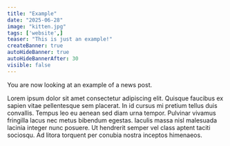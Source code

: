 ```yaml
---
title: "Example"
date: "2025-06-28"
image: "kitten.jpg"
tags: ['website',]
teaser: "This is just an example!"
createBanner: true
autoHideBanner: true
autoHideBannerAfter: 30
visible: false
---
```


You are now looking at an example of a news post.

Lorem ipsum dolor sit amet consectetur adipiscing elit. Quisque faucibus ex sapien vitae pellentesque sem placerat. In id cursus mi pretium tellus duis convallis. Tempus leo eu aenean sed diam urna tempor. Pulvinar vivamus fringilla lacus nec metus bibendum egestas. Iaculis massa nisl malesuada lacinia integer nunc posuere. Ut hendrerit semper vel class aptent taciti sociosqu. Ad litora torquent per conubia nostra inceptos himenaeos.